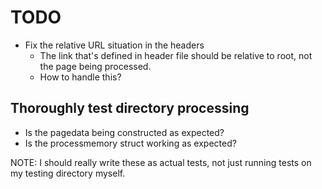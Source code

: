 # TODO

- Fix the relative URL situation in the headers
  - The link that's defined in header file should be relative to root, not the page being processed.
  - How to handle this?

## Thoroughly test directory processing

- Is the pagedata being constructed as expected?
- Is the processmemory struct working as expected?

NOTE: I should really write these as actual tests, not just running tests on my testing directory myself.

